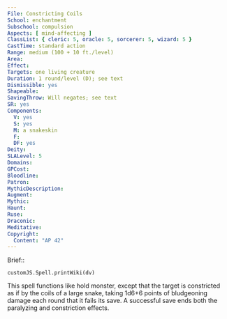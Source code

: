 ```yaml
---
File: Constricting Coils
School: enchantment
Subschool: compulsion
Aspects: [ mind-affecting ]
ClassList: { cleric: 5, oracle: 5, sorcerer: 5, wizard: 5 }
CastTime: standard action
Range: medium (100 + 10 ft./level)
Area: 
Effect: 
Targets: one living creature
Duration: 1 round/level (D); see text
Dismissible: yes
Shapeable: 
SavingThrow: Will negates; see text
SR: yes
Components:
  V: yes
  S: yes
  M: a snakeskin
  F: 
  DF: yes
Deity: 
SLALevel: 5
Domains: 
GPCost: 
Bloodline: 
Patron: 
MythicDescription: 
Augment: 
Mythic: 
Haunt: 
Ruse: 
Draconic: 
Meditative: 
Copyright:
  Content: "AP 42"
---
```

Brief:: 

```dataviewjs
customJS.Spell.printWiki(dv)
```

This spell functions like hold monster, except that the target is constricted as if by the coils of a large snake, taking 1d6+6 points of bludgeoning damage each round that it fails its save. A successful save ends both the paralyzing and constriction effects.
